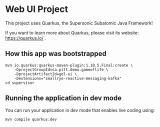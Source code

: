 # Web UI Project

This project uses Quarkus, the Supersonic Subatomic Java Framework!

If you want to learn more about Quarkus, please visit its website: https://quarkus.io/ .

## How this app was bootstrapped

```shell script
mvn io.quarkus:quarkus-maven-plugin:1.10.5.Final:create \
    -DprojectGroupId=ca.pitt.demo.gameoflife \
    -DprojectArtifactId=gol-ui \
    -Dextensions="smallrye-reactive-messaging-kafka"
cd supervisor
```

## Running the application in dev mode

You can run your application in dev mode that enables live coding using:
```shell script
mvn compile quarkus:dev
```
